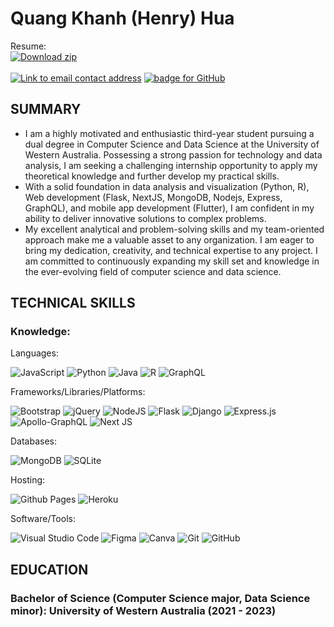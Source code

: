 # Quang Khanh (Henry) Hua

Resume:
<br/>
[![Download zip](https://custom-icon-badges.herokuapp.com/badge/-Download-blue?style=for-the-badge&logo=download&logoColor=white "Download zip")](https://github.com/KhanhHua2102/KhanhHua2102/raw/main/QuangKhanh-Hua-Resume.pdf)
<br/>
<br/>
<a href="mailto:henry@khanhhua2102.com"><img alt="Link to email contact address" src="https://img.shields.io/badge/email-D14836?style=for-the-badge" target="_blank" /></a> <a href="https://www.linkedin.com/in/khanhhua2102/"><img alt="badge for GitHub" src="https://img.shields.io/badge/linkedin-%230077B5.svg?style=for-the-badge&logo=linkedin&logoColor=white" target="_blank" /></a>


## SUMMARY

* I am a highly motivated and enthusiastic third-year student pursuing a dual degree in Computer Science and Data Science at the University of Western Australia. Possessing a strong passion for technology and data analysis, I am seeking a challenging internship opportunity to apply my theoretical knowledge and further develop my practical skills.
* With a solid foundation in data analysis and visualization (Python, R), Web development (Flask, NextJS, MongoDB, Nodejs, Express, GraphQL), and mobile app development (Flutter), I am confident in my ability to deliver innovative solutions to complex problems.
* My excellent analytical and problem-solving skills and my team-oriented approach make me a valuable asset to any organization. I am eager to bring my dedication, creativity, and technical expertise to any project. I am committed to continuously expanding my skill set and knowledge in the ever-evolving field of computer science and data science.

## TECHNICAL SKILLS

### Knowledge:

Languages:
<br/>

![JavaScript](https://img.shields.io/badge/javascript-%23323330.svg?style=for-the-badge&logo=javascript&logoColor=%23F7DF1E) 
![Python](https://img.shields.io/badge/Python-14354C?style=for-the-badge&logo=python&logoColor=white)
![Java](https://img.shields.io/badge/java-%23ED8B00.svg?style=for-the-badge&logo=openjdk&logoColor=white)
![R](https://img.shields.io/badge/r-%23276DC3.svg?style=for-the-badge&logo=r&logoColor=white)
![GraphQL](https://img.shields.io/badge/-GraphQL-E10098?style=for-the-badge&logo=graphql&logoColor=white)

Frameworks/Libraries/Platforms:
<br/>

![Bootstrap](https://img.shields.io/badge/bootstrap-%23563D7C.svg?style=for-the-badge&logo=bootstrap&logoColor=white)
![jQuery](https://img.shields.io/badge/jquery-%230769AD.svg?style=for-the-badge&logo=jquery&logoColor=white) ![NodeJS](https://img.shields.io/badge/node.js-6DA55F?style=for-the-badge&logo=node.js&logoColor=white)
![Flask](https://img.shields.io/badge/Flask-000000?style=for-the-badge&logo=flask&logoColor=white)
![Django](https://img.shields.io/badge/django-%23092E20.svg?style=for-the-badge&logo=django&logoColor=white)
![Express.js](https://img.shields.io/badge/express.js-%23404d59.svg?style=for-the-badge&logo=express&logoColor=%2361DAFB)
![Apollo-GraphQL](https://img.shields.io/badge/-ApolloGraphQL-311C87?style=for-the-badge&logo=apollo-graphql)
![Next JS](https://img.shields.io/badge/Next-black?style=for-the-badge&logo=next.js&logoColor=white)

Databases:
<br/>

![MongoDB](https://img.shields.io/badge/MongoDB-%234ea94b.svg?style=for-the-badge&logo=mongodb&logoColor=white)
![SQLite](https://img.shields.io/badge/sqlite-%2307405e.svg?style=for-the-badge&logo=sqlite&logoColor=white)

Hosting:
<br/>

![Github Pages](https://img.shields.io/badge/github%20pages-121013?style=for-the-badge&logo=github&logoColor=white)
![Heroku](https://img.shields.io/badge/heroku-%23430098.svg?style=for-the-badge&logo=heroku&logoColor=white)

Software/Tools:
<br/>

![Visual Studio Code](https://img.shields.io/badge/Visual%20Studio%20Code-0078d7.svg?style=for-the-badge&logo=visual-studio-code&logoColor=white)
![Figma](https://img.shields.io/badge/figma-%23F24E1E.svg?style=for-the-badge&logo=figma&logoColor=white)
![Canva](https://img.shields.io/badge/Canva-%2300C4CC.svg?style=for-the-badge&logo=Canva&logoColor=white) 
![Git](https://img.shields.io/badge/git-%23F05033.svg?style=for-the-badge&logo=git&logoColor=white)
![GitHub](https://img.shields.io/badge/github-%23121011.svg?style=for-the-badge&logo=github&logoColor=white)

## EDUCATION

### Bachelor of Science (Computer Science major, Data Science minor): University of Western Australia (2021 - 2023)
